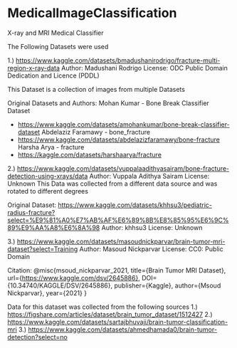 # MedicalImageClassification
X-ray and MRI Medical Classifier

The Following  Datasets were used

1.) https://www.kaggle.com/datasets/bmadushanirodrigo/fracture-multi-region-x-ray-data
Author: Madushani Rodrigo
License: ODC Public Domain Dedication and Licence (PDDL)

This Dataset is a collection of images from multiple Datasets

Original Datasets and Authors:
Mohan Kumar - Bone Break Classifier Dataset
  -  https://www.kaggle.com/datasets/amohankumar/bone-break-classifier-dataset
Abdelaziz Faramawy - bone_fracture
  - https://www.kaggle.com/datasets/abdelazizfaramawy/bone-fracture
Harsha Arya - fracture
  - https://kaggle.com/datasets/harshaarya/fracture



2.) https://www.kaggle.com/datasets/vuppalaadithyasairam/bone-fracture-detection-using-xrays/data
Author: Vuppala Adithya Sairam
License: Unknown
This Data was collected from a different data source and was rotated to different degrees

Original Dataset: https://www.kaggle.com/datasets/khhsu3/pediatric-radius-fracture?select=%E9%81%A0%E7%AB%AF%E6%89%8B%E8%85%95%E6%9C%89%E9%AA%A8%E6%8A%98
Author: khhsu3
License: Unknown



3.) https://www.kaggle.com/datasets/masoudnickparvar/brain-tumor-mri-dataset?select=Training
Author: Masoud Nickparvar
License: CC0: Public Domain

Citation: 
@misc{msoud_nickparvar_2021,
	title={Brain Tumor MRI Dataset},
	url={https://www.kaggle.com/dsv/2645886},
	DOI={10.34740/KAGGLE/DSV/2645886},
	publisher={Kaggle},
	author={Msoud Nickparvar},
	year={2021}
}

Data for this dataset was collected from the following sources 
1.) https://figshare.com/articles/dataset/brain_tumor_dataset/1512427
2.) https://www.kaggle.com/datasets/sartajbhuvaji/brain-tumor-classification-mri
3.) https://www.kaggle.com/datasets/ahmedhamada0/brain-tumor-detection?select=no











